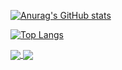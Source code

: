 [![Anurag's GitHub stats](https://github-readme-stats.vercel.app/api?username=yzyyz1387)](https://github.com/anuraghazra/github-readme-stats)

[![Top Langs](https://github-readme-stats.vercel.app/api/top-langs/?username=yzyyz1387&layout=compact)](https://github.com/anuraghazra/github-readme-stats)

<a href="https://github.com/yzyyz1387/nonebot_plugin_itnews">
  <img align="center" src="https://github-readme-stats.vercel.app/api/pin/?username=yzyyz1387&repo=nonebot_plugin_itnews" />
</a>



<a href="https://github.com/yzyyz1387/nonebot_plugin_workscore">
  <img align="center" src="https://github-readme-stats.vercel.app/api/pin/?username=yzyyz1387&repo=nonebot_plugin_workscore" />
</a>

